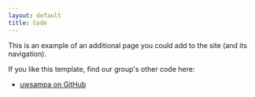 ```yaml
---
layout: default
title: Code
---
```

This is an example of an additional page you could add to the site (and its navigation).

If you like this template, find our group's other code here:

 * [uwsampa on GitHub](https://github.com/uwsampa/)
